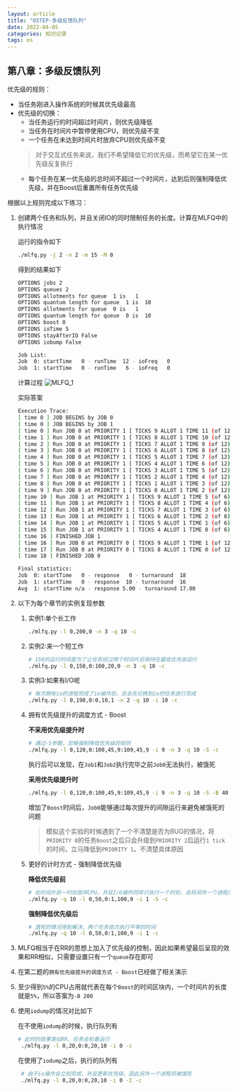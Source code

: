 ```yaml
---
layout: article
title: "OSTEP-多级反馈队列"
date: 2022-04-05
categories: 知识记录
tags: os
---
```


## 第八章：多级反馈队列

优先级的规则：

* 当任务刚进入操作系统的时候其优先级最高
* 优先级的切换：
  * 当任务运行的时间超过时间片，则优先级降低
  * 当任务在时间片中暂停使用CPU，则优先级不变
  * 一个任务在未达到时间片时放弃CPU则优先级不变
   > 对于交互式任务来说，我们不希望降低它的优先级，而希望它在某一优先级反复执行
  * 每个任务在某一优先级的总时间不超过一个时间片，达到后则强制降低优先级，并在Boost后重置所有任务优先级

根据以上规则完成以下练习：

1. 创建两个任务和队列，并且关闭IO的同时限制任务的长度。计算在MLFQ中的执行情况

   运行的指令如下

   ```sh
   ./mlfq.py -j 2 -n 2 -m 15 -M 0
   ```

   得到的结果如下

   ```sh
   OPTIONS jobs 2
   OPTIONS queues 2
   OPTIONS allotments for queue  1 is   1
   OPTIONS quantum length for queue  1 is  10
   OPTIONS allotments for queue  0 is   1
   OPTIONS quantum length for queue  0 is  10
   OPTIONS boost 0
   OPTIONS ioTime 5
   OPTIONS stayAfterIO False
   OPTIONS iobump False

   Job List:
   Job  0: startTime   0 - runTime  12 - ioFreq   0
   Job  1: startTime   0 - runTime   6 - ioFreq   0
   ```

   计算过程
   ![MLFQ_1](https://lsky.halc.top/KSki0a.jpg)

   实际答案

   ```sh
   Execution Trace:
   [ time 0 ] JOB BEGINS by JOB 0
   [ time 0 ] JOB BEGINS by JOB 1
   [ time 0 ] Run JOB 0 at PRIORITY 1 [ TICKS 9 ALLOT 1 TIME 11 (of 12) ]
   [ time 1 ] Run JOB 0 at PRIORITY 1 [ TICKS 8 ALLOT 1 TIME 10 (of 12) ]
   [ time 2 ] Run JOB 0 at PRIORITY 1 [ TICKS 7 ALLOT 1 TIME 9 (of 12) ]
   [ time 3 ] Run JOB 0 at PRIORITY 1 [ TICKS 6 ALLOT 1 TIME 8 (of 12) ]
   [ time 4 ] Run JOB 0 at PRIORITY 1 [ TICKS 5 ALLOT 1 TIME 7 (of 12) ]
   [ time 5 ] Run JOB 0 at PRIORITY 1 [ TICKS 4 ALLOT 1 TIME 6 (of 12) ]
   [ time 6 ] Run JOB 0 at PRIORITY 1 [ TICKS 3 ALLOT 1 TIME 5 (of 12) ]
   [ time 7 ] Run JOB 0 at PRIORITY 1 [ TICKS 2 ALLOT 1 TIME 4 (of 12) ]
   [ time 8 ] Run JOB 0 at PRIORITY 1 [ TICKS 1 ALLOT 1 TIME 3 (of 12) ]
   [ time 9 ] Run JOB 0 at PRIORITY 1 [ TICKS 0 ALLOT 1 TIME 2 (of 12) ]
   [ time 10 ] Run JOB 1 at PRIORITY 1 [ TICKS 9 ALLOT 1 TIME 5 (of 6) ]
   [ time 11 ] Run JOB 1 at PRIORITY 1 [ TICKS 8 ALLOT 1 TIME 4 (of 6) ]
   [ time 12 ] Run JOB 1 at PRIORITY 1 [ TICKS 7 ALLOT 1 TIME 3 (of 6) ]
   [ time 13 ] Run JOB 1 at PRIORITY 1 [ TICKS 6 ALLOT 1 TIME 2 (of 6) ]
   [ time 14 ] Run JOB 1 at PRIORITY 1 [ TICKS 5 ALLOT 1 TIME 1 (of 6) ]
   [ time 15 ] Run JOB 1 at PRIORITY 1 [ TICKS 4 ALLOT 1 TIME 0 (of 6) ]
   [ time 16 ] FINISHED JOB 1
   [ time 16 ] Run JOB 0 at PRIORITY 0 [ TICKS 9 ALLOT 1 TIME 1 (of 12) ]
   [ time 17 ] Run JOB 0 at PRIORITY 0 [ TICKS 8 ALLOT 1 TIME 0 (of 12) ]
   [ time 18 ] FINISHED JOB 0

   Final statistics:
   Job  0: startTime   0 - response   0 - turnaround  18
   Job  1: startTime   0 - response  10 - turnaround  16
   Avg  1: startTime n/a - response 5.00 - turnaround 17.00
   ```

2. 以下为每个章节的实例复现参数

   1. 实例1:单个长工作

      ```sh
      ./mlfq.py -l 0,200,0 -n 3 -q 10 -c
      ```

   2. 实例2:来一个短工作

      ```sh
      # 150的运行时间是为了让任务经过两个时间片后保持在最低优先级运行
      ./mlfq.py -l 0,150,0:100,20,0 -n 3 -q 10 -c
      ```

   3. 实例3:如果有I/O呢

      ```sh
      # 每次拥有io的进程完成了io操作后，总会先切换到io的任务进行完成
      ./mlfq.py -l 0,190,0:0,10,1 -n 2 -q 10 -i 10 -c
      ```

   4. 拥有优先级提升的调度方式 - Boost

      **不采用优先级提升时**

      ```sh
      # 通过-S参数，忽略强制降低优先级的规则
      ./mlfq.py -l 0,120,0:100,45,9:109,45,9 -i 9 -n 3 -q 10 -S -c
      ```

      执行后可以发现，在`Job1`和`Job2`执行完毕之前`Job0`无法执行，被饿死

      **采用优先级提升时**

      ```sh
      ./mlfq.py -l 0,120,0:100,45,9:109,45,9 -i 9 -n 3 -q 10 -S -B 40 -c
      ```

      增加了`Boost`时间后，`Job0`能够通过每次提升的间隙运行来避免被饿死的问题

      > 模拟这个实验的时候遇到了一个不清楚是否为BUG的情况，将`PRIORITY 0`的任务`Boost`之后只会升级到`PRIORITY 2`后运行`1 tick`的时间，立马降低到`PRIORITY 1`。不清楚具体原因

   5. 更好的计时方式 - 强制降低优先级

      **降低优先级前**

      ```sh
      # 在时间片前一时刻放弃CPU，并且I/O操作同样只执行一个时刻，会将另外一个进程几乎饿死
      ./mlfq.py -q 10 -l 0,50,0:1,100,9 -i 1 -S -c
      ```

      **强制降低优先级后**

      ```sh
      # 饿死的情况得到解决，两个任务依次执行平等的时间
      ./mlfq.py -q 10 -l 0,50,0:1,100,9 -i 1 -c
      ```

3. MLFQ相当于在RR的思想上加入了优先级的控制，因此如果希望最后呈现的效果和RR相似，只需要设置只有一个`queue`存在即可

4. 在第二题的`拥有优先级提升的调度方式 - Boost`已经做了相关演示

5. 至少得到`5%`的CPU占用就代表在每个`Boost`的时间区块内，一个时间片的长度就是`5%`，所以答案为`-B 200`

6. 使用`iodump`的情况对比如下

   在不使用`iodump`的时候，执行队列有

   ```sh
   # 此时的效果类似RR，任务会轮番运行
    ./mlfq.py -l 0,20,0:0,20,10 -i 0 -c
    ```

   在使用了`iodump`之后，执行的队列有

   ```sh
    # 由于io操作会立刻完成，并且更新优先级，因此另外一个进程将被饿死
    ./mlfq.py -l 0,20,0:0,20,10 -i 0 -I -c
   ```
